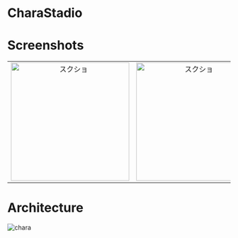 # CharaStadio

# Screenshots
| |||
| :----: | :---: | :---: |
|<img width="267" alt="スクショ" src="https://user-images.githubusercontent.com/29572313/119418607-54493e00-bd33-11eb-9ff7-72ada3c4914c.png">|<img width="267" alt="スクショ" src="https://user-images.githubusercontent.com/29572313/119418606-527f7a80-bd33-11eb-8cbc-0786d3f6db22.png">|<img width="267" alt="スクショ" src="https://user-images.githubusercontent.com/29572313/119418549-3085f800-bd33-11eb-8ec1-c759f0dbe7be.png">|

# Architecture

![chara](https://user-images.githubusercontent.com/29572313/129987583-627b2f04-103c-4119-b4d3-b79835a8c5f4.png)
